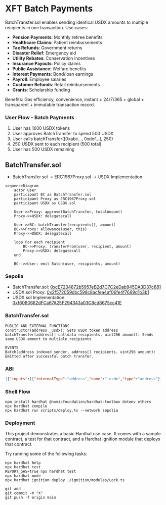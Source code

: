 # XFT Batch Payments

BatchTransfer.sol enables sending identical USDX amounts to multiple recipients in one transaction. Use cases:

- **Pension Payments**: Monthly retiree benefits
- **Healthcare Claims**: Patient reimbursements
- **Tax Refunds**: Government returns
- **Disaster Relief**: Emergency aid
- **Utility Rebates**: Conservation incentives
- **Insurance Payouts**: Policy claims
- **Public Assistance**: Welfare benefits
- **Interest Payments**: Bond/loan earnings
- **Payroll**: Employee salaries
- **Customer Refunds**: Retail reimbursements
- **Grants**: Scholarship funding

Benefits: Gas efficiency, convenience, instant + 24/7/365 + global + transparent + immutable transaction record.

### User Flow - Batch Payments

1. User has 1000 USDX tokens
2. User approves BatchTransfer to spend 500 USDX
3. User calls batchTransfer([0xabc..., 0xdef...], 250)
4. 250 USDX sent to each recipient (500 total)
5. User has 500 USDX remaining


## BatchTransfer.sol  
- BatchTransfer.sol → ERC1967Proxy.sol → USDX Implementation


```mermaid
sequenceDiagram
    actor User
    participant BC as BatchTransfer.sol
    participant Proxy as ERC1967Proxy.sol
    participant USDX as USDX.sol
    
    User->>Proxy: approve(BatchTransfer, totalAmount)
    Proxy->>USDX: delegatecall
    
    User->>BC: batchTransfer(recipients[], amount)
    BC->>Proxy: allowance(user, this)
    Proxy->>USDX: delegatecall
    
    loop For each recipient
        BC->>Proxy: transferFrom(user, recipient, amount)
        Proxy->>USDX: delegatecall
    end
    
    BC-->>User: emit Batch(user, recipients, amount)
```



### Sepolia
- BatchTransfer.sol: [0xcE7234872b5957eB2d7C7C2eDab945DA3D37c681](https://sepolia.etherscan.io/address/0xcE7234872b5957eB2d7C7C2eDab945DA3D37c681)
- USDX.sol Proxy: [0x2f572059dbc598c8acfea4af06fe4f7669d1b3b1](https://sepolia.etherscan.io/address/0x2f572059dbc598c8acfea4af06fe4f7669d1b3b1)
- USDX.sol Implementation: [0xf6080682dFCa67A25F294343a03C8cd8675cc41E](https://sepolia.etherscan.io/address/0xf6080682dfca67a25f294343a03c8cd8675cc41e#code)


### BatchTransfer.sol
```
PUBLIC AND EXTERNAL FUNCTIONS
constructor(address _usdx): Sets USDX token address
batchTransfer(address[] calldata recipients, uint256 amount): Sends same USDX amount to multiple recipients

EVENTS
Batch(address indexed sender, address[] recipients, uint256 amount): Emitted after successful batch transfer.
```



### ABI
```json
[{"inputs":[{"internalType":"address","name":"_usdx","type":"address"}],"stateMutability":"nonpayable","type":"constructor"},{"anonymous":false,"inputs":[{"indexed":true,"internalType":"address","name":"sender","type":"address"},{"indexed":false,"internalType":"address[]","name":"recipients","type":"address[]"},{"indexed":false,"internalType":"uint256","name":"amount","type":"uint256"}],"name":"Batch","type":"event"},{"inputs":[],"name":"USDX","outputs":[{"internalType":"contract IUSDX","name":"","type":"address"}],"stateMutability":"view","type":"function"},{"inputs":[{"internalType":"address[]","name":"recipients","type":"address[]"},{"internalType":"uint256","name":"amount","type":"uint256"}],"name":"batchTransfer","outputs":[],"stateMutability":"nonpayable","type":"function"}]
```

### Shell Flow
```
npm install hardhat @nomicfoundation/hardhat-toolbox dotenv ethers
npx hardhat compile
npx hardhat run scripts/deploy.ts --network sepolia
```

### Deployment
This project demonstrates a basic Hardhat use case. It comes with a sample contract, a test for that contract, and a Hardhat Ignition module that deploys that contract.

Try running some of the following tasks:

```shell
npx hardhat help
npx hardhat test
REPORT_GAS=true npx hardhat test
npx hardhat node
npx hardhat ignition deploy ./ignition/modules/Lock.ts
```


```
git add .
git commit -m "X"
git push -f origin main
```

